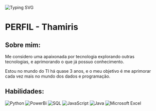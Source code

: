 ![Typing SVG](https://readme-typing-svg.herokuapp.com/?color=ffc0cb&size=35&right=true&vCenter=true&width=500&lines=SEJA+BEM+VINDO!👋)

# **PERFIL - Thamiris**
## **Sobre mim:**
Me considero uma apaixonada por tecnologia explorando outras tecnologias, e aprimorando o que já possuo conhecimento.

Estou no mundo do TI há quase 3 anos, e o meu objetivo é me aprimorar cada vez mais no mundo dos dados e programação.

## **Habilidades:**

![Python](https://img.shields.io/badge/Python-000?style=for-the-badge&logo=python)
![PowerBi](https://img.shields.io/badge/-PowerBi-0D1117?style=for-the-badge&logo=powerbi)
![SQL](https://img.shields.io/badge/-SQL-0D1117?style=for-the-badge&logo=mysql)
![JavaScript](https://img.shields.io/badge/JavaScript-000?style=for-the-badge&logo=javascript&logoColor=30A3DC)
![Java](https://img.shields.io/badge/Java-000?style=for-the-badge&logo=java)
![Microsoft Excel](https://img.shields.io/badge/Microsoft_Excel-000?style=for-the-badge&logo=microsoft-excel&logoColor=217346)